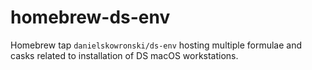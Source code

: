 # homebrew-ds-env

Homebrew tap `danielskowronski/ds-env` hosting multiple formulae and casks related to installation of DS macOS workstations.

